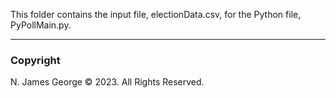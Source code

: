 This folder contains the input file, electionData.csv, for the Python file, PyPollMain.py.

----

### Copyright

N. James George © 2023. All Rights Reserved.

